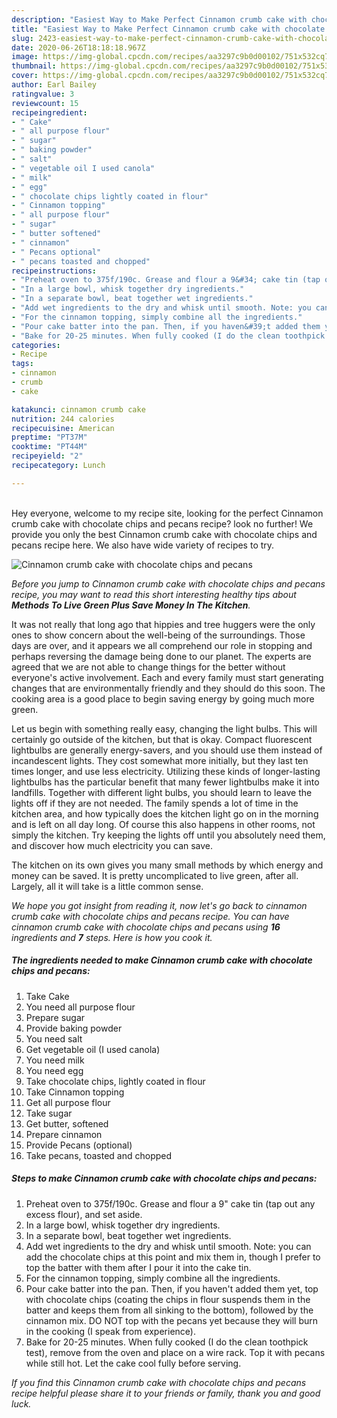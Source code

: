 ```yaml
---
description: "Easiest Way to Make Perfect Cinnamon crumb cake with chocolate chips and pecans"
title: "Easiest Way to Make Perfect Cinnamon crumb cake with chocolate chips and pecans"
slug: 2423-easiest-way-to-make-perfect-cinnamon-crumb-cake-with-chocolate-chips-and-pecans
date: 2020-06-26T18:18:18.967Z
image: https://img-global.cpcdn.com/recipes/aa3297c9b0d00102/751x532cq70/cinnamon-crumb-cake-with-chocolate-chips-and-pecans-recipe-main-photo.jpg
thumbnail: https://img-global.cpcdn.com/recipes/aa3297c9b0d00102/751x532cq70/cinnamon-crumb-cake-with-chocolate-chips-and-pecans-recipe-main-photo.jpg
cover: https://img-global.cpcdn.com/recipes/aa3297c9b0d00102/751x532cq70/cinnamon-crumb-cake-with-chocolate-chips-and-pecans-recipe-main-photo.jpg
author: Earl Bailey
ratingvalue: 3
reviewcount: 15
recipeingredient:
- " Cake"
- " all purpose flour"
- " sugar"
- " baking powder"
- " salt"
- " vegetable oil I used canola"
- " milk"
- " egg"
- " chocolate chips lightly coated in flour"
- " Cinnamon topping"
- " all purpose flour"
- " sugar"
- " butter softened"
- " cinnamon"
- " Pecans optional"
- " pecans toasted and chopped"
recipeinstructions:
- "Preheat oven to 375f/190c. Grease and flour a 9&#34; cake tin (tap out any excess flour), and set aside."
- "In a large bowl, whisk together dry ingredients."
- "In a separate bowl, beat together wet ingredients."
- "Add wet ingredients to the dry and whisk until smooth. Note: you can add the chocolate chips at this point and mix them in, though I prefer to top the batter with them after I pour it into the cake tin."
- "For the cinnamon topping, simply combine all the ingredients."
- "Pour cake batter into the pan. Then, if you haven&#39;t added them yet, top with chocolate chips (coating the chips in flour suspends them in the batter and keeps them from all sinking to the bottom), followed by the cinnamon mix. DO NOT top with the pecans yet because they will burn in the cooking (I speak from experience)."
- "Bake for 20-25 minutes. When fully cooked (I do the clean toothpick test), remove from the oven and place on a wire rack. Top it with pecans while still hot. Let the cake cool fully before serving."
categories:
- Recipe
tags:
- cinnamon
- crumb
- cake

katakunci: cinnamon crumb cake 
nutrition: 244 calories
recipecuisine: American
preptime: "PT37M"
cooktime: "PT44M"
recipeyield: "2"
recipecategory: Lunch

---
```

<br>
Hey everyone, welcome to my recipe site, looking for the perfect Cinnamon crumb cake with chocolate chips and pecans recipe? look no further! We provide you only the best Cinnamon crumb cake with chocolate chips and pecans recipe here. We also have wide variety of recipes to try.
<br>


![Cinnamon crumb cake with chocolate chips and pecans](https://img-global.cpcdn.com/recipes/aa3297c9b0d00102/751x532cq70/cinnamon-crumb-cake-with-chocolate-chips-and-pecans-recipe-main-photo.jpg)

<i>Before you jump to Cinnamon crumb cake with chocolate chips and pecans recipe, you may want to read this short interesting healthy tips about 
<strong>Methods To Live Green Plus Save Money In The Kitchen</strong>.</i>
</br>

It was not really that long ago that hippies and tree huggers were the only ones to show concern about the well-being of the surroundings. Those days are over, and it appears we all comprehend our role in stopping and perhaps reversing the damage being done to our planet. The experts are agreed that we are not able to change things for the better without everyone's active involvement. Each and every family must start generating changes that are environmentally friendly and they should do this soon. The cooking area is a good place to begin saving energy by going much more green.

Let us begin with something really easy, changing the light bulbs. This will certainly go outside of the kitchen, but that is okay. Compact fluorescent lightbulbs are generally energy-savers, and you should use them instead of incandescent lights. They cost somewhat more initially, but they last ten times longer, and use less electricity. Utilizing these kinds of longer-lasting lightbulbs has the particular benefit that many fewer lightbulbs make it into landfills. Together with different light bulbs, you should learn to leave the lights off if they are not needed. The family spends a lot of time in the kitchen area, and how typically does the kitchen light go on in the morning and is left on all day long. Of course this also happens in other rooms, not simply the kitchen. Try keeping the lights off until you absolutely need them, and discover how much electricity you can save.

The kitchen on its own gives you many small methods by which energy and money can be saved. It is pretty uncomplicated to live green, after all. Largely, all it will take is a little common sense.


<i>We hope you got insight from reading it, now let's go back to cinnamon crumb cake with chocolate chips and pecans recipe. You can have cinnamon crumb cake with chocolate chips and pecans using <strong>16</strong> ingredients and <strong>7</strong> steps. Here is how you cook it.
</i>

##### The ingredients needed to make Cinnamon crumb cake with chocolate chips and pecans:

1. Take  Cake
1. You need  all purpose flour
1. Prepare  sugar
1. Provide  baking powder
1. You need  salt
1. Get  vegetable oil (I used canola)
1. You need  milk
1. You need  egg
1. Take  chocolate chips, lightly coated in flour
1. Take  Cinnamon topping
1. Get  all purpose flour
1. Take  sugar
1. Get  butter, softened
1. Prepare  cinnamon
1. Provide  Pecans (optional)
1. Take  pecans, toasted and chopped


##### Steps to make Cinnamon crumb cake with chocolate chips and pecans:

1. Preheat oven to 375f/190c. Grease and flour a 9&#34; cake tin (tap out any excess flour), and set aside.
1. In a large bowl, whisk together dry ingredients.
1. In a separate bowl, beat together wet ingredients.
1. Add wet ingredients to the dry and whisk until smooth. Note: you can add the chocolate chips at this point and mix them in, though I prefer to top the batter with them after I pour it into the cake tin.
1. For the cinnamon topping, simply combine all the ingredients.
1. Pour cake batter into the pan. Then, if you haven&#39;t added them yet, top with chocolate chips (coating the chips in flour suspends them in the batter and keeps them from all sinking to the bottom), followed by the cinnamon mix. DO NOT top with the pecans yet because they will burn in the cooking (I speak from experience).
1. Bake for 20-25 minutes. When fully cooked (I do the clean toothpick test), remove from the oven and place on a wire rack. Top it with pecans while still hot. Let the cake cool fully before serving.


<i>If you find this Cinnamon crumb cake with chocolate chips and pecans recipe helpful please share it to your friends or family, thank you and good luck.</i>

